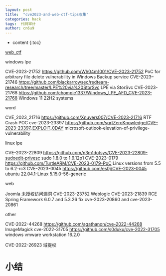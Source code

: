 ```yaml
---
layout: post
title:  "cve2023-and-web-ctf-tips收集"
categories: hack
tags:  代码审计
author: cn6u9
---
```


* content
{:toc}

[web_ctf](https://github.com/cn6u9/cn6u9/blob/main/Web-ctf-cheatsheet.md)

windows lpe

CVE-2023-21752 https://github.com/Wh04m1001/CVE-2023-21752   PoC for arbitrary file delete vulnerability in Windows Backup service
CVE-2023–21746  https://github.com/blackarrowsec/redteam-research/tree/master/LPE%20via%20StorSvc LPE via StorSvc
CVE-2023-21768 https://github.com/chompie1337/Windows_LPE_AFD_CVE-2023-21768 Windows 11 22H2 systems


word

CVE_2023_21716 https://github.com/Xnuvers007/CVE-2023-21716    RTF Crash POC
cve-2023-23397 https://github.com/sqrtZeroKnowledge/CVE-2023-23397_EXPLOIT_0DAY  microsoft-outlook-elevation-of-privilege-vulnerability

linux lpe

CVE-2023-22809  https://github.com/n3m1dotsys/CVE-2023-22809-sudoedit-privesc   sudo 1.8.0 to 1.9.12p1
CVE-2023-0179   https://github.com/TurtleARM/CVE-2023-0179-PoC    Linux versions from 5.5 to 6.2-rc3
CVE-2023-0045   https://github.com/es0j/CVE-2023-0045        ubuntu 22.04.1-Linux 5.15.0-56-generic



web

Joomla 未授权访问漏洞 CVE-2023-23752
Weblogic CVE-2023-21839 RCE 
Spring Framework 6.0.7 and 5.3.26 fix cve-2023-20860 and cve-2023-20861


other

CVE-2022-44268 https://github.com/agathanon/cve-2022-44268 ImageMagick
cve-2022-31705 https://github.com/s0duku/cve-2022-31705 windows vmware workstation 16.2.0

CVE-2022-26923 域提权


# 小结
